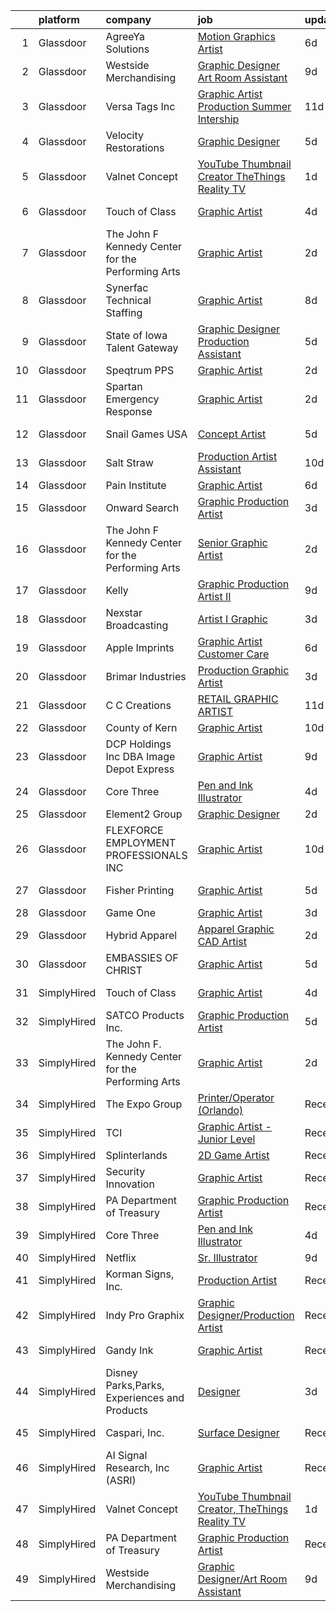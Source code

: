 

|    | platform    | company                                            | job                                                                                                                                                                                                                                                                                                                                                                                                                                                                                                                                                                                                                                                                                                                                                                                                                                                                                                                                                                                                                                                                                                                                                                                                                                                                                                                                                                                                                                                                                                                                                                            | update_time   | location            |
|---:|:------------|:---------------------------------------------------|:-------------------------------------------------------------------------------------------------------------------------------------------------------------------------------------------------------------------------------------------------------------------------------------------------------------------------------------------------------------------------------------------------------------------------------------------------------------------------------------------------------------------------------------------------------------------------------------------------------------------------------------------------------------------------------------------------------------------------------------------------------------------------------------------------------------------------------------------------------------------------------------------------------------------------------------------------------------------------------------------------------------------------------------------------------------------------------------------------------------------------------------------------------------------------------------------------------------------------------------------------------------------------------------------------------------------------------------------------------------------------------------------------------------------------------------------------------------------------------------------------------------------------------------------------------------------------------|:--------------|:--------------------|
|  1 | Glassdoor   | AgreeYa Solutions                                  | [Motion Graphics Artist](https://www.glassdoor.com/partner/jobListing.htm?pos=106&ao=1110586&s=58&guid=0000018113c65d109030568ebf24928d&src=GD_JOB_AD&t=SR&vt=w&ea=1&cs=1_beea0b4a&cb=1653894176677&jobListingId=1007886331434&cpc=654405A9B1E0A9F5&jrtk=3-0-1g49scn9mr0p6801-1g49scna2kuja800-0e545c6c0c5a6f7f--6NYlbfkN0Dwb_YIohz4zuU9-hizYTxpAJ9-qZQvsILXUPhgrrTAx5tS5Q7cYMYpo6ALWUQbQqNIuOGZ9LtdE73PlSXLI13RTvbZWKDhf8RbOjwAqQRMwH00fEEEkPty10uqoZQSbpYFu7N276ZHWytCfiMBo5syc2j1Aa27CxIw0ryKWAirnNUIfr1BE_0YAEB500aA4Fc9smV-fqmhZMjigaSZHtGSHCaxDAZmKdr42bkhtNftF8gP7HtrpuThvJ4cPnQHyw6l6CNsspBvItYR1hWUbNe0rPNm1sLYM2_1fK5M5Xa1Y5mg6fb8yLSFIbQBu_ejvNEhl0mPZvu1jSB_NCYO4_c7CcSDFv13FVdxZ_pqQ1sn16b76vQWhRFq4Sz5x-E2yE4BTM2808ZVcyoKMVR9d-S15s4D55YUVUMqCSJJQi4SpX-RBw3r10EHMGpq0yTt69yy_jFNDUyUarCw8E3lUxm-MReAH2tQr5IQ83NAMBtkDRxYtpw_EDgeSiNTBWeaQhs%3D)                                                                                                                                                                                                                                                                                                                                                                                                                                                                                                                                                                                                                                                                                                                | 6d            | Los Angeles, CA     |
|  2 | Glassdoor   | Westside Merchandising                             | [Graphic Designer Art Room Assistant](https://www.glassdoor.com/partner/jobListing.htm?pos=129&ao=1136043&s=58&guid=0000018113c65d109030568ebf24928d&src=GD_JOB_AD&t=SR&vt=w&ea=1&cs=1_4249bb37&cb=1653894176679&jobListingId=1007880367712&jrtk=3-0-1g49scn9mr0p6801-1g49scna2kuja800-ec52784dc52897d2-)                                                                                                                                                                                                                                                                                                                                                                                                                                                                                                                                                                                                                                                                                                                                                                                                                                                                                                                                                                                                                                                                                                                                                                                                                                                                      | 9d            | Remote              |
|  3 | Glassdoor   | Versa Tags  Inc                                    | [Graphic Artist  Production  Summer Intership](https://www.glassdoor.com/partner/jobListing.htm?pos=122&ao=1136043&s=58&guid=0000018113c65d109030568ebf24928d&src=GD_JOB_AD&t=SR&vt=w&cs=1_784678b4&cb=1653894176678&jobListingId=1007874550631&jrtk=3-0-1g49scn9mr0p6801-1g49scna2kuja800-7bf387a28d193728-)                                                                                                                                                                                                                                                                                                                                                                                                                                                                                                                                                                                                                                                                                                                                                                                                                                                                                                                                                                                                                                                                                                                                                                                                                                                                  | 11d           | Cuba, MO            |
|  4 | Glassdoor   | Velocity Restorations                              | [Graphic Designer](https://www.glassdoor.com/partner/jobListing.htm?pos=107&ao=1110586&s=58&guid=0000018113c65d109030568ebf24928d&src=GD_JOB_AD&t=SR&vt=w&ea=1&cs=1_7959771c&cb=1653894176677&jobListingId=1007887911698&cpc=47CFDC01B3F81FAC&jrtk=3-0-1g49scn9mr0p6801-1g49scna2kuja800-e0fc1e34557cf4ec--6NYlbfkN0AN77IQYG4qNB0SF0w9dx5AeT6p643ab1gAjaH6HGqssQBJA-4q5WvA0ZG4q-PtYsqQ5oFqe6g39A6o_3et2Zbam0LYqADelB5QvZubF_F5f8UoVpNEnwAjONPvZzbWbiwc86gvmgZR83hvAqvKPaWK8S-001_GxdYoqVb-xeTFYIMCe4Y589JWzH24nNCqXLHIGvkrqoyy9U5ntu5ruW-Vp7oPrOQUWlCf_-q8plf0o6FZtjndDqFDsVg6bWLxKGApqOgRtOTnOphLFIdKksLl73s2hYSDOmyaWO86KQtnpByojXIxye26XolsinomSJrshW5d1UPJCW0QOAtf5HvxRBdGYLEXyIW8fssskHw5JP0RDsgUla2DhJmGN08vx2TCV41C9pXQ7dnHEkDTFGwCudHLWX7llsxeC5aF54YcA_4kEYVMlOPR6V-CGwtrASymS_fzrezMK7RfArPCHgnnknSILz0kcElqjaUxEc4CIZK2ATlPOgJZPLemN4TKbfHcn9LDOaLwoiuxXdtPsr_MwHOTjbqUNGJiVAEFWZyE0fwXo-d7EcphWXQPfCRtCHYEug0CHXRRrzAqVZWhxsFk)                                                                                                                                                                                                                                                                                                                                                                                                                                                                                                                                                                                                                                    | 5d            | Cantonment, FL      |
|  5 | Glassdoor   | Valnet Concept                                     | [YouTube Thumbnail Creator  TheThings Reality TV](https://www.glassdoor.com/partner/jobListing.htm?pos=130&ao=1136043&s=58&guid=0000018113c65d109030568ebf24928d&src=GD_JOB_AD&t=SR&vt=w&ea=1&cs=1_bcd2a2cf&cb=1653894176679&jobListingId=1007900262102&jrtk=3-0-1g49scn9mr0p6801-1g49scna2kuja800-2cca06a6de654827-)                                                                                                                                                                                                                                                                                                                                                                                                                                                                                                                                                                                                                                                                                                                                                                                                                                                                                                                                                                                                                                                                                                                                                                                                                                                          | 1d            | Remote              |
|  6 | Glassdoor   | Touch of Class                                     | [Graphic Artist](https://www.glassdoor.com/partner/jobListing.htm?pos=101&ao=1110586&s=58&guid=0000018113c65d109030568ebf24928d&src=GD_JOB_AD&t=SR&vt=w&ea=1&cs=1_f4e672f2&cb=1653894176677&jobListingId=1007892837281&cpc=9BE7264F9E667C9B&jrtk=3-0-1g49scn9mr0p6801-1g49scna2kuja800-a99f29ac07e35c36--6NYlbfkN0DU132bGt_BV2dMWCFD-5MlgGDattNy7LHNV8We2AZ6-X2kg5Boov__sw1ZYj9e0-ppHScXlxUoUMWwSmH2B06TCaGowMPXlCs1hnrWF2rej4QU-jLPmaNJ38kU5VUXWT3yWTUdZO1Q-hZDkqb2I9EFz9MaIM355mGtC8jQpGmjumOcgZgv09uyiiHbohG5NN6m1PW5sRnfVgXeMA2Ne3yepN399KFRII1zSxnzkq8EGsIqjt17a-tWcgVUcB_ozznrugQxsVZU8frcwOfI3i_nmrzWcfpCIiQSinsZGItUFiP-z0oUusdKr8A7Z8XKmRXfCmd9Iz9QnTSLpxy33MdDjB-hzO1_cAE4WlR-PVk_XX0OQOdzmkd1vEVL8N4UK-_UXiCV1WNdbup9-6Nim4poo2U5jNDYTtrkthJF0WoUxc0eQfA14ouc-e-g5-XpxCc6kPZiZJTy7MCZl9VtkwXFPrMv28K-jMXw5pBNfsxbBHSnCzH9nBH3ZOjctVWRqS4hLLQ6qMevSQ%3D%3D)                                                                                                                                                                                                                                                                                                                                                                                                                                                                                                                                                                                                                                                                                                          | 4d            | Huntingburg, IN     |
|  7 | Glassdoor   | The John F  Kennedy Center for the Performing Arts | [Graphic Artist](https://www.glassdoor.com/partner/jobListing.htm?pos=114&ao=1136043&s=58&guid=0000018113c65d109030568ebf24928d&src=GD_JOB_AD&t=SR&vt=w&cs=1_8d766dfc&cb=1653894176678&jobListingId=1007899001486&jrtk=3-0-1g49scn9mr0p6801-1g49scna2kuja800-bc7a0236c4aff243-)                                                                                                                                                                                                                                                                                                                                                                                                                                                                                                                                                                                                                                                                                                                                                                                                                                                                                                                                                                                                                                                                                                                                                                                                                                                                                                | 2d            | Washington, DC      |
|  8 | Glassdoor   | Synerfac Technical Staffing                        | [Graphic Artist](https://www.glassdoor.com/partner/jobListing.htm?pos=112&ao=1110586&s=58&guid=0000018113c65d109030568ebf24928d&src=GD_JOB_AD&t=SR&vt=w&ea=1&cs=1_a38a2d9e&cb=1653894176678&jobListingId=1007881738843&cpc=2CAED5C921A5F994&jrtk=3-0-1g49scn9mr0p6801-1g49scna2kuja800-156e52d35d430739--6NYlbfkN0AWw-B98R_0UeEwU7zcJb5735BlGf2oO6lNW4CSRFTjX_XWfo89OvxaPGSCmkNb7JP_D1qHpgF_T2uM2YXMNsrcyt0I3zNIXc6aD1D2Nh8TwsqjiHqSD9kDpuowoh_YE-b4rRz8zNo5MqhFvUoxo6FWpMgA7SyupIHzEl98RHYNbl1tbHiACmlduE7-c301ItX3vCfpNl0SNPDVirl8s4fwZqr3fygI4bNuu84jFQsxPYeOm8fjuCZRrheMv4gKt3deYrbLrf_SrI1Tq6CyoQ2ejYh0gkCW97pSk5JOo3y32xjE2cdBP-cpgaAlRCbAhARpQ1aCT5gNjcMht48uQQ1IdMh_GIB6eZBj1WFbqPODGI-q6I1rAt6CBTZmerf7v00KRw5Ygq7id_rA-QtIo_fm5oMGZhptx8wfPzHrNdE4hyyxejU0YrIfHE5rrEosBN2E8bNP5nByWsPyPdHzzcvurMTvOpU-MVe_GXI_WYEgn19ZLvjNrca-ksgIruiPfGs6HzSMBUkehwfpOG05waQiJIg5lE1d7owOQ7lkuRoKY-_Cas63TOLvmQIgwF1tc3CA2NwSViaCzfR19XPuLDwKpqA5PVVewU44wxzkuc6Y6NOZ-hlw_he9kVfqo2nSucTh4z3LmncOHq7kTM-Pva3gJWhGDdmF34boEV3c3zpDxoUImjvt9NQlAsHM8CMFJ3Q6f3-vvNnS5rZXNrnlYUd0blOtLKM-3JTKi-rUoNtFEIKmWq8I4tiWiDJKmTph6YXbEXA9sizhXieipiY86W3vrADXatwmQ_pBS8-jOQYSHdWsnB3Ecl--xrte361mT4fdbursJgl3JA%3D%3D)                                                                                                                                                                                                                                                                                                                                                                          | 8d            | Rocky Mount, VA     |
|  9 | Glassdoor   | State of Iowa Talent Gateway                       | [Graphic Designer  Production Assistant ](https://www.glassdoor.com/partner/jobListing.htm?pos=116&ao=1136043&s=58&guid=0000018113c65d109030568ebf24928d&src=GD_JOB_AD&t=SR&vt=w&cs=1_b013b067&cb=1653894176678&jobListingId=1007889176819&jrtk=3-0-1g49scn9mr0p6801-1g49scna2kuja800-e06c09c0b163cb61-)                                                                                                                                                                                                                                                                                                                                                                                                                                                                                                                                                                                                                                                                                                                                                                                                                                                                                                                                                                                                                                                                                                                                                                                                                                                                       | 5d            | Johnston, IA        |
| 10 | Glassdoor   | Speqtrum PPS                                       | [Graphic Artist](https://www.glassdoor.com/partner/jobListing.htm?pos=102&ao=1110586&s=58&guid=0000018113c65d109030568ebf24928d&src=GD_JOB_AD&t=SR&vt=w&ea=1&cs=1_a89a190d&cb=1653894176677&jobListingId=1007898013172&cpc=63E4514951618C5C&jrtk=3-0-1g49scn9mr0p6801-1g49scna2kuja800-c1e6cc2a065fa9c5--6NYlbfkN0DukAwDndutArnS8OT3znlJ-TW2KpK_7rZjO0LfXc6UVM8FZ84QkzchRBUGV64KUKCDkt9T9MCc9NkYMzxVLdCBVnjkqPf8VjbXMVKAjIM04N74nl0KPIxzdd2wim2ngNgMAyaW-Vq36jzRtO3fcNer35OnxwfsvQmRODgUu3SgeUnb4ZUnuZcu63OohOw_eLKEzpHqAFYsMMUE-68cmUtqvMnfNbabZPd6Wi2EN9RTaYlV1Xucy4mUYifm46DMlMVwXR_S3iOovBa0cY546GVvFa06D6NZxlSFY8Q9Yp4K_uGVIRZgUHx0xq9u7bOksGR8daHk_9iP6OPS07_U9_tUdY1YLzWFqsoy9vyiEAYi04I1u7CP-AFnDl4FR-RjR_Rh1B0OT-v2ru8oQiIuWECt4PemDxMUdORyNDr3tu0vnDb-_6fGkYHYw2l_XQhqF4uA_Cy8NWkZuDogesOFc1jFN0IjrMdYFSe0DiyHO6Zt8oV9t238NlLa3E1WR6xii-k%3D)                                                                                                                                                                                                                                                                                                                                                                                                                                                                                                                                                                                                                                                                                                                        | 2d            | Fort Worth, TX      |
| 11 | Glassdoor   | Spartan Emergency Response                         | [Graphic Artist](https://www.glassdoor.com/partner/jobListing.htm?pos=105&ao=1110586&s=58&guid=0000018113c65d109030568ebf24928d&src=GD_JOB_AD&t=SR&vt=w&ea=1&cs=1_c60e1e7c&cb=1653894176677&jobListingId=1007898053253&cpc=F583A5AE0DDDFE3A&jrtk=3-0-1g49scn9mr0p6801-1g49scna2kuja800-2cadf1b26ffe1219--6NYlbfkN0CKQyGEv9gQxS_lHXBZbD4op9eVTHqnViPAttTyaDeVfRcdWkp24sQ47DeecbwXi3CHPAgnELTqzwSNReimRHDR263XKh-kRcVbat2ofeh61knKjXNe1nIapP5mMNM8MDgll-KKVQ_VJGRz32FYo9nRH5dOA3IRWRKaRLUFKIiopYNdRQxOcoJvelh7UqYOH-orPuiVPY_5JusuiguUk2Cky_ufVgBtndoA6iNVmMw0Ef8R9B79fxt48HG6D-FiZI1FpX0jgPTmC56HqLqlb-QcgH0BksUh5jtTtOG1CqmM2xRnZA10NezzlDNGu6O6zqrTX-6LP2ZK_EHMalzc0SJh4IHfxQkrUmVu0k-kpdzQl7TUqoCWpECypUOcKIrDQWaAunmk7pj615WDn6pGSwIvrzy0cwyc-qLgLqRJd09DYvNSDx5ihYgjIyZdSaUl5KNPmGSyD-wCXlQEJ9oTXbVO1LO1v2GvVu51k23nxY0ng2S0WMo_RufKA0eAX6xRwwladJ1ifqHLrg%3D%3D)                                                                                                                                                                                                                                                                                                                                                                                                                                                                                                                                                                                                                                                                                                          | 2d            | Brandon, SD         |
| 12 | Glassdoor   | Snail Games USA                                    | [Concept Artist](https://www.glassdoor.com/partner/jobListing.htm?pos=110&ao=1110586&s=58&guid=0000018113c65d109030568ebf24928d&src=GD_JOB_AD&t=SR&vt=w&ea=1&cs=1_5690c84d&cb=1653894176678&jobListingId=1007891121621&cpc=2CAED5C921A5F994&jrtk=3-0-1g49scn9mr0p6801-1g49scna2kuja800-13addb18a706d6ba--6NYlbfkN0Cw7niSvkhlOnyUOIKh8iEFaGQrF0ehIy67CPytvastGet8VY92S4eE7w0jNqPoQJJQ3WwSd5H0xvmx2Jr7wlTVYlquqvOGAzVQ3jyMXR9d57GlfyDTTHqoUetRe6iNd77ENzOAXvbtpUGPwrkal6PobE1bcH25PuRxH_x6wvyBf1KlwMpHzmQ2gbuvAp3Wr1jCZ5uk_3b9x7WUYlS_0nJRYURJW04ncZkvYeO7TJ4LbvSp9Lo8LPHSjMU6X9lYfJgHoY1z0849HAaJewL7UlWeZOxrJ6Oy2S5S0-QHsAVdvdFIuLW6jmy1YIFUOPcMo-dika_RzzTTBzPm2ICTppOiiMuDYJOQ-9JDx-VVJwWxs3E7BcL_KdgbRhWqtfnqKBo_kstULp-7U2PABORRJv7nj9xC9-UzCN_H7OoOr_dQ4QH32fQyZYJz9797u0QREkyBf6FCXj249PkWmDivp2LJ)                                                                                                                                                                                                                                                                                                                                                                                                                                                                                                                                                                                                                                                                                                                                                                      | 5d            | Culver City, CA     |
| 13 | Glassdoor   | Salt   Straw                                       | [Production Artist Assistant](https://www.glassdoor.com/partner/jobListing.htm?pos=121&ao=1136043&s=58&guid=0000018113c65d109030568ebf24928d&src=GD_JOB_AD&t=SR&vt=w&ea=1&cs=1_4b7147e1&cb=1653894176678&jobListingId=1007876497873&jrtk=3-0-1g49scn9mr0p6801-1g49scna2kuja800-f15cce668634a664-)                                                                                                                                                                                                                                                                                                                                                                                                                                                                                                                                                                                                                                                                                                                                                                                                                                                                                                                                                                                                                                                                                                                                                                                                                                                                              | 10d           | Portland, OR        |
| 14 | Glassdoor   | Pain Institute                                     | [Graphic Artist](https://www.glassdoor.com/partner/jobListing.htm?pos=118&ao=1136043&s=58&guid=0000018113c65d109030568ebf24928d&src=GD_JOB_AD&t=SR&vt=w&ea=1&cs=1_a19c804c&cb=1653894176678&jobListingId=1007887067341&jrtk=3-0-1g49scn9mr0p6801-1g49scna2kuja800-daaf437743cc355d-)                                                                                                                                                                                                                                                                                                                                                                                                                                                                                                                                                                                                                                                                                                                                                                                                                                                                                                                                                                                                                                                                                                                                                                                                                                                                                           | 6d            | Cherry Hill, NJ     |
| 15 | Glassdoor   | Onward Search                                      | [Graphic Production Artist](https://www.glassdoor.com/partner/jobListing.htm?pos=111&ao=1110586&s=58&guid=0000018113c65d109030568ebf24928d&src=GD_JOB_AD&t=SR&vt=w&cs=1_60644e54&cb=1653894176678&jobListingId=1007895998719&cpc=654405A9B1E0A9F5&jrtk=3-0-1g49scn9mr0p6801-1g49scna2kuja800-ffc7bf4fcbf112cf--6NYlbfkN0B7YoEZZ2QAGDyEGGmBPAUWSHc1Mt3sMCn9FehKcWA3wwfxcx19LEZnY8Y4HGhdxxowsV7e2b2DuwKFxdH5CKQtrQXDE0lfEKqqXdEw72JJGIDkMQjfIbzY584jDwmgX45_vygHRD6MANESbNmO_aFiigTflmBDIj-uqRcnCyRQcOaDN9XMe-PuzZ7kALGAFjENWVMOJUA7C9rodRfXQo_S21MpO-ItmIA2zC7lvJxJ0O5VQGCW9_1dzliIe1m_pDVHmv7x61zvRSs6Yhds32gigVtlV-ztZDRm_r_nF57Gr79CsDxz73ufyb4orKdwXpiEltI4PrMmcTdZETUVh-Vx38dWuxr-d_al3acZojqekafBHc2ZQ4hRWwqKhIbmkKnw4lO5-t_nlYjMHZqDvIP7P0MIU37EZfE51p_Br9zN73uW9emu-AhRa8JJSCqr-P1E3CjaDURkA6IJrqwWrUaQw2KU9OF-4g_M57A5p908fAziHgqHNx2sJiU7P8LBWzOlsl9iqNwNcP7rqdylBuMD-pUIH36O6rg15r8afUoUbzI1oW1UhEsP5hTYR6iRuhBAAfv3PvoCsFlHRhLiM2ko6qM-cMdDgvEJdjiENKcBmq7MAUxsbasDLUle0oGkQ12UkOnUF6nbM2fbekDc2DGKIO11JOP6aD5Nn7SbkRTzxu1cXAuDKVjaobyOU7ycooX2iQA32OIDj4DQ_yZycE3sZJqgpYtKTGbj56huBbX0KlbsAMFLHBHnBYFM__HSW3J1EONT56QLEgoCq0U2JssHR8xoFv8UEWbdI6ZX86A3D4F3bg9F_9Az57p8kqn9aZXQwnhYHdGOLXs_g3KVKyJMomE2FgiuQ_DmeOVsQqLqb-qQyCsz6vFpDgcyh3_0codJjw4LxSpgR8YFU9DaQTfxvLpVL0aKGlBBot7LsnW6B_si5N2KtoqYS5onBdIo5VfdLA5FmJCvSlKRMemXB1s3G5Ew6qEo4bfw37NWZCgleA%3D%3D)                                                                                                                                                                                                    | 3d            | Sunnyvale, CA       |
| 16 | Glassdoor   | The John F  Kennedy Center for the Performing Arts | [Senior Graphic Artist](https://www.glassdoor.com/partner/jobListing.htm?pos=119&ao=1136043&s=58&guid=0000018113c65d109030568ebf24928d&src=GD_JOB_AD&t=SR&vt=w&cs=1_a2e57831&cb=1653894176678&jobListingId=1007899001499&jrtk=3-0-1g49scn9mr0p6801-1g49scna2kuja800-af3fe12531f54df4-)                                                                                                                                                                                                                                                                                                                                                                                                                                                                                                                                                                                                                                                                                                                                                                                                                                                                                                                                                                                                                                                                                                                                                                                                                                                                                         | 2d            | Washington, DC      |
| 17 | Glassdoor   | Kelly                                              | [Graphic Production Artist II](https://www.glassdoor.com/partner/jobListing.htm?pos=113&ao=1110586&s=58&guid=0000018113c65d109030568ebf24928d&src=GD_JOB_AD&t=SR&vt=w&cs=1_7172b9e2&cb=1653894176678&jobListingId=1007880783195&cpc=9908D8D4413DBB8A&jrtk=3-0-1g49scn9mr0p6801-1g49scna2kuja800-eff112dce0b29e29--6NYlbfkN0D6qFSVCaa8tXn-rJ3OcXif2lPyFmwsE2iZBGE4YLg1gz3DzxANTQL26tb-SQ4b-KAny2YJ0LIWcTfz1MOLIXtHwIECjYnC1tkK4jaZKSoR5Gqsg61p5Bwo3klE12WfQGniIVVXygTMjEtakoaMmoQCBKfW_ncDzHl-JXP-kn-XeX5Wk56eYdGbPAn2Sr6YrgKF7VK8hQU2K6isWdJUluLOsyrf3WL_Q-3MXe_HTdebzOG9ySuZyiNs4DCWmeNMZN0GKW2cFsFzUGTrEys83GUBuZcR1SQO5mVL179gHHWmkClHYpm30bp2zBWpmpRVlmg2N402gzcFOllHL9k16kskwYW955hj0ZTLkO9CK1oLZC_k51oj_o5BOZjXyEFjoApa2TS9mqCPbpi8jloFMKxJ07WNiad2fN20oKJfN3g_DMHiR_WYUuBNQL1NZ0dX3gTFdxSRu28LPzyoRbpnK0ecadkjgxsdn1lv56R9eCOXNzYp3mXmgz3-pshmylf5n5AnCqkebu8foAVQNWExnlgnfJ-aNUYlmZlxiF2bjRCELzrwuMSCEond-Oy6m2iDY5ri0F4QHT1AmK17_wbFRqJHVbrgahgZMjpLzaX9q0kyICMJJg3hPiS0tlc6gcvwqhmoakuwpjvpzKWfuLGB62zExjCYMOnUeXktGffurIzOpa_tEq7yE04ohxOQ2CTxG3rnVNk4Npxl6n_1E75bSUYB2SSD1J6-JajXTrrqTYAXIQA5sEYOzzd2BqHyhu9xKCeIHlRgCENNNgQadCTQ4Ah5VUsMFQQlqq1I_vXUSsBsnVfaib-8h89A2agGDbAsxjqOC4OJbG0H8hs0m6HOrqb5gHg60zxrvx3rejhgfHzRsjpkFfKZS2olyhwgE8UQ-NZN6U7kmn09f15jlYJ23D46EAutxMp22J6VLSnGVaIKksiEvHWQOLFXYxbfNbCwa1dhcKGg76by70D5bGciaF0oTSp2xG9A8dYZZSOZhtokOna_VrLg0S5dntbfJ8bjojE-5hPJoST8rXCnYBUrQOiqM91tRKMWjKcV5iTm9wppQRs20oEpbPvFJ0_wEq4VMAkheYZ1s9KHmAf5gt6L35jdhy6xm2eYmr8kqdcQTyEesB7XP9_V7_V5XQWA3sB3jN-RW8yLRPn6NHFhHte8m8VPQ70YhjrlolKkrKpP0YukGg%3D%3D) | 9d            | New York, NY        |
| 18 | Glassdoor   | Nexstar Broadcasting                               | [Artist I  Graphic](https://www.glassdoor.com/partner/jobListing.htm?pos=124&ao=1136043&s=58&guid=0000018113c65d109030568ebf24928d&src=GD_JOB_AD&t=SR&vt=w&cs=1_51a611c6&cb=1653894176678&jobListingId=1007895014476&jrtk=3-0-1g49scn9mr0p6801-1g49scna2kuja800-e13cc463e742a4b2-)                                                                                                                                                                                                                                                                                                                                                                                                                                                                                                                                                                                                                                                                                                                                                                                                                                                                                                                                                                                                                                                                                                                                                                                                                                                                                             | 3d            | New Haven, CT       |
| 19 | Glassdoor   | Apple Imprints                                     | [Graphic Artist Customer Care](https://www.glassdoor.com/partner/jobListing.htm?pos=117&ao=1136043&s=58&guid=0000018113c65d109030568ebf24928d&src=GD_JOB_AD&t=SR&vt=w&cs=1_5513f7f0&cb=1653894176678&jobListingId=1007886535982&jrtk=3-0-1g49scn9mr0p6801-1g49scna2kuja800-24815730b9aa8f28-)                                                                                                                                                                                                                                                                                                                                                                                                                                                                                                                                                                                                                                                                                                                                                                                                                                                                                                                                                                                                                                                                                                                                                                                                                                                                                  | 6d            | Buffalo, NY         |
| 20 | Glassdoor   | Brimar Industries                                  | [Production Graphic Artist](https://www.glassdoor.com/partner/jobListing.htm?pos=120&ao=1136043&s=58&guid=0000018113c65d109030568ebf24928d&src=GD_JOB_AD&t=SR&vt=w&ea=1&cs=1_31fabe0d&cb=1653894176678&jobListingId=1007894815625&jrtk=3-0-1g49scn9mr0p6801-1g49scna2kuja800-c487e588afd404b1-)                                                                                                                                                                                                                                                                                                                                                                                                                                                                                                                                                                                                                                                                                                                                                                                                                                                                                                                                                                                                                                                                                                                                                                                                                                                                                | 3d            | Garfield, NJ        |
| 21 | Glassdoor   | C C Creations                                      | [RETAIL GRAPHIC ARTIST](https://www.glassdoor.com/partner/jobListing.htm?pos=115&ao=1136043&s=58&guid=0000018113c65d109030568ebf24928d&src=GD_JOB_AD&t=SR&vt=w&cs=1_0a5dca48&cb=1653894176678&jobListingId=1007873484836&jrtk=3-0-1g49scn9mr0p6801-1g49scna2kuja800-b9f2761a07e869a7-)                                                                                                                                                                                                                                                                                                                                                                                                                                                                                                                                                                                                                                                                                                                                                                                                                                                                                                                                                                                                                                                                                                                                                                                                                                                                                         | 11d           | College Station, TX |
| 22 | Glassdoor   | County of Kern                                     | [Graphic Artist](https://www.glassdoor.com/partner/jobListing.htm?pos=123&ao=1136043&s=58&guid=0000018113c65d109030568ebf24928d&src=GD_JOB_AD&t=SR&vt=w&cs=1_a3a96708&cb=1653894176678&jobListingId=1007877189141&jrtk=3-0-1g49scn9mr0p6801-1g49scna2kuja800-b03db275787c5ca5-)                                                                                                                                                                                                                                                                                                                                                                                                                                                                                                                                                                                                                                                                                                                                                                                                                                                                                                                                                                                                                                                                                                                                                                                                                                                                                                | 10d           | California          |
| 23 | Glassdoor   | DCP Holdings  Inc DBA Image Depot Express          | [Graphic Artist](https://www.glassdoor.com/partner/jobListing.htm?pos=104&ao=1110586&s=58&guid=0000018113c65d109030568ebf24928d&src=GD_JOB_AD&t=SR&vt=w&ea=1&cs=1_40359222&cb=1653894176677&jobListingId=1007880211552&cpc=3164FDD6030E246B&jrtk=3-0-1g49scn9mr0p6801-1g49scna2kuja800-f4084da01f4964ff--6NYlbfkN0DtWQmn60bznArSC68GuwJ32_tMKv8v9wsaB8KSshhI6Z5QpXgJ_NBREmNJYUxTphIzsSYwGsSAVJwLdYns9GWHhmZeDqUFjHtnHf-ctWZ5Bz3RJl1LVpo-9tVduzXSg56Rxq7swnlfyDCJo2_yoZtulNuE_lH7oT3SI3qtuA43nR4g8F2zXXK4AFlFFeAmZuiONaP5VYwaHTjsfjvKgGVs1pDalZ1IaYP5ci0eX54lwf0lU3lo9QtiulKyYmAh1UhgruMudr-ny7TnZ9ye9BPKLgWFWqq_MtPLLzdWTtf6o5WR7yn9Z3RClX7Asanu5RoO-IdK6cRA7XDp6MI5oCB_zn72V1hQQJLsqJkiKJi0TjRbY4b6-bz1vT_uy87_cTaF0mAuYRxVUzZMnFD_yrtP0BwTlvIHZy9kS1SMiPbxKVsuIXdGZxBaRKHHkNH6xAkmD6HZ31hrzkwH8SAxmVSAAWcnQpZir5sAyYFRx_qyp3bE_3H2EntiMO0FSd8J9jg%3D)                                                                                                                                                                                                                                                                                                                                                                                                                                                                                                                                                                                                                                                                                                                        | 9d            | Lakeland, FL        |
| 24 | Glassdoor   | Core Three                                         | [Pen and Ink Illustrator](https://www.glassdoor.com/partner/jobListing.htm?pos=109&ao=1110586&s=58&guid=0000018113c65d109030568ebf24928d&src=GD_JOB_AD&t=SR&vt=w&ea=1&cs=1_5979d3ca&cb=1653894176678&jobListingId=1007892315898&cpc=6FC5BA77C9A4CD78&jrtk=3-0-1g49scn9mr0p6801-1g49scna2kuja800-181171c0ba68f4c2--6NYlbfkN0Cdzz1UxX7J897GmABlauGN2i1hJeXQmm14tMWHAr69N1bVkNIOU-1FY1BsYCaAvyhtdTMfi4RCls0mLd1liTQ7JlRgEDXIAHdwK-Mm0k4Ave26ZJ2q_bHPm5rHMY1NqBMFZaUEJ-EtQtEsJpca5BQbKocH30N-f7hSgbxa-PVMaPM6b3vL5agQfrA2VT0iiHRCRj907x6srtXEQQ2uYZl4YCPmceS3DFyhJ3MJBPQsw1ds1DMsDEmRbvSB2ha5p5LhOQEBO1fBXDzYyTS6tBeLdiJrfuXCQmLryZPAES6LNpjkgXkw7lqFXE_uZUo7GIMjtIVP6VGBVBac26zRJupwaPUtcAS7fkZ7NbE9TDLabPlZcUHAotkLDNYPe9-B2xJiCb32Nv9RvykRs-og83L2q9v0j9-aAmD4MSc6x1YCnCif3IhxUWH75Q2m_uFzVCFiEkIjLrCmUrgwEpyM2MGhKh88ZqLUSJIAGQv08OJgnXoNn3WtZTbjRXSu_TT45o0%3D)                                                                                                                                                                                                                                                                                                                                                                                                                                                                                                                                                                                                                                                                                                               | 4d            | Macungie, PA        |
| 25 | Glassdoor   | Element2 Group                                     | [Graphic Designer](https://www.glassdoor.com/partner/jobListing.htm?pos=125&ao=1136043&s=58&guid=0000018113c65d109030568ebf24928d&src=GD_JOB_AD&t=SR&vt=w&ea=1&cs=1_3a6af0fc&cb=1653894176678&jobListingId=1007898530372&jrtk=3-0-1g49scn9mr0p6801-1g49scna2kuja800-b3d2b4c74a4569c5-)                                                                                                                                                                                                                                                                                                                                                                                                                                                                                                                                                                                                                                                                                                                                                                                                                                                                                                                                                                                                                                                                                                                                                                                                                                                                                         | 2d            | Lakeville, MA       |
| 26 | Glassdoor   | FLEXFORCE EMPLOYMENT PROFESSIONALS  INC            | [Graphic Artist](https://www.glassdoor.com/partner/jobListing.htm?pos=108&ao=1110586&s=58&guid=0000018113c65d109030568ebf24928d&src=GD_JOB_AD&t=SR&vt=w&ea=1&cs=1_9eaa0d1e&cb=1653894176677&jobListingId=1007876259032&cpc=39A4E8CE329AB187&jrtk=3-0-1g49scn9mr0p6801-1g49scna2kuja800-0b1127b61707902a--6NYlbfkN0D31R93Nbc4yRkjwHy8vruZTtf05DtN1obeL-quVD6ja3YSYdIhe8iIebWe-iLWSwBCKZScjueq9nHHa1bMYNvbo_x-gecCyYUSwfamZOrPC2LVAOFcM9yEQUs2mS6bUWBXlTdmV_4I0b1XqJrb0tGsi4a5YH1lguiHsGHQR8sCyxGvpdUxW5oBj4B0pnb_wcrl_4-bkGdJNAqqKwEwvedFFk_bdhC_fk78UJCqmrfw2gc4NYD57mIIx_pz3Pb7k2wW5z3klV--4IL26KDkHoi7gwkPh3EtJfnMeL6l5Zb6HF1Gwzs1-XOrRF2SsdELK1ztYjnF79531U5xPsfdXBU0G_Cm6B2WBDiyZ1QPxXY62bJsK7lX_9LK7wv-Vl8BKeczsee0Xww7l67wptQFEZ2oOr3rc01w5sYFya-ITTM-76YuS1dTJbna0zf1NsKyGE18yK9Wxc9_cnLauLihQ5G9JT2EqxTnD1UKsLJWYEH4bxtIMHGwP8qe)                                                                                                                                                                                                                                                                                                                                                                                                                                                                                                                                                                                                                                                                                                                                      | 10d           | Lafayette, LA       |
| 27 | Glassdoor   | Fisher Printing                                    | [Graphic Artist](https://www.glassdoor.com/partner/jobListing.htm?pos=127&ao=1136043&s=58&guid=0000018113c65d109030568ebf24928d&src=GD_JOB_AD&t=SR&vt=w&ea=1&cs=1_8f4d85ef&cb=1653894176678&jobListingId=1007890299657&jrtk=3-0-1g49scn9mr0p6801-1g49scna2kuja800-e416a2911bbe674e-)                                                                                                                                                                                                                                                                                                                                                                                                                                                                                                                                                                                                                                                                                                                                                                                                                                                                                                                                                                                                                                                                                                                                                                                                                                                                                           | 5d            | Bedford Park, IL    |
| 28 | Glassdoor   | Game One                                           | [Graphic Artist](https://www.glassdoor.com/partner/jobListing.htm?pos=128&ao=1136043&s=58&guid=0000018113c65d109030568ebf24928d&src=GD_JOB_AD&t=SR&vt=w&ea=1&cs=1_ceed85e0&cb=1653894176679&jobListingId=1007894254668&jrtk=3-0-1g49scn9mr0p6801-1g49scna2kuja800-77dcd1744558b000-)                                                                                                                                                                                                                                                                                                                                                                                                                                                                                                                                                                                                                                                                                                                                                                                                                                                                                                                                                                                                                                                                                                                                                                                                                                                                                           | 3d            | Lubbock, TX         |
| 29 | Glassdoor   | Hybrid Apparel                                     | [Apparel Graphic   CAD Artist](https://www.glassdoor.com/partner/jobListing.htm?pos=126&ao=1136043&s=58&guid=0000018113c65d109030568ebf24928d&src=GD_JOB_AD&t=SR&vt=w&ea=1&cs=1_30b7c792&cb=1653894176678&jobListingId=1007899195316&jrtk=3-0-1g49scn9mr0p6801-1g49scna2kuja800-86dd54de66c282bb-)                                                                                                                                                                                                                                                                                                                                                                                                                                                                                                                                                                                                                                                                                                                                                                                                                                                                                                                                                                                                                                                                                                                                                                                                                                                                             | 2d            | Cypress, CA         |
| 30 | Glassdoor   | EMBASSIES OF CHRIST                                | [Graphic Artist](https://www.glassdoor.com/partner/jobListing.htm?pos=103&ao=1110586&s=58&guid=0000018113c65d109030568ebf24928d&src=GD_JOB_AD&t=SR&vt=w&ea=1&cs=1_09667aaf&cb=1653894176677&jobListingId=1007890088752&cpc=71D4EE06E32D485A&jrtk=3-0-1g49scn9mr0p6801-1g49scna2kuja800-07952bd317656e6e--6NYlbfkN0Cd5ZvLdai7cR0fypH5_WiGezUQesq24dbKuF0ly35ya84jt7e3GFL0eK9a1y66LRD8geth7gqjgkMLj6sGfPFBttlPUKy1KeyXfLIEcTFfoPXJA39D2ze9Z8-iLs3vyvymXwhYnEDMZHAIiWGvRuH7f7JqxhT7KbCIp6tkf0ys3vPHpLJwgpcG_TK84nDOm6KO4Tc4SpehifyHriEMDnsAfVSwSUK7Nq26jIIrZ0BLhXl-fvF9EZ1euWyv6O_jFqjcFxpiYYXEcEYnSVieQCC6A-KREVFpyM5eO_MFXVmTYqzdGyFSLEClXPh1qTtI1Uw4hVdOrcajoc4H_p-eh1HOv7OGLxS0yEpSuj98kuHKZLWocJkNtFafGxVgHxB8KL1jRfoUDUe07Mr48jBPUlSJTlojhBxo3Y6UuAkZKqcyn1GMnlwqI4nRS9NiBulJCCvL3xeMt6lzSSIBNBUrqC4JUC6uXcMwFB3r3IC0utXDAA1Y8f-fzFEeQgx5NTQPfAI%3D)                                                                                                                                                                                                                                                                                                                                                                                                                                                                                                                                                                                                                                                                                                                        | 5d            | Gary, IN            |
| 31 | SimplyHired | Touch of Class                                     | [Graphic Artist](https://www.simplyhired.com/job/TXSuUlRzYwR_PpVCkTQvmy031vc_edSZ_MxTZIBV3boJYHAKHy1DtQ?q=graphic+artist)                                                                                                                                                                                                                                                                                                                                                                                                                                                                                                                                                                                                                                                                                                                                                                                                                                                                                                                                                                                                                                                                                                                                                                                                                                                                                                                                                                                                                                                      | 4d            | Huntingburg, IN     |
| 32 | SimplyHired | SATCO Products Inc.                                | [Graphic Production Artist](https://www.simplyhired.com/job/AeC2ToCRloAhIhaLe2GUgYkoffShHch6uXPZwikjFhsIyyPV0CQGtA?q=graphic+artist)                                                                                                                                                                                                                                                                                                                                                                                                                                                                                                                                                                                                                                                                                                                                                                                                                                                                                                                                                                                                                                                                                                                                                                                                                                                                                                                                                                                                                                           | 5d            | Brentwood, NY       |
| 33 | SimplyHired | The John F. Kennedy Center for the Performing Arts | [Graphic Artist](https://www.simplyhired.com/job/5MICq_O1F7Ystgf4R84Txx7IfjTPEIRjddoX_E0DdHDUB14egNdgkQ?q=graphic+artist)                                                                                                                                                                                                                                                                                                                                                                                                                                                                                                                                                                                                                                                                                                                                                                                                                                                                                                                                                                                                                                                                                                                                                                                                                                                                                                                                                                                                                                                      | 2d            | Washington, DC      |
| 34 | SimplyHired | The Expo Group                                     | [Printer/Operator (Orlando)](https://www.simplyhired.com/job/5K2Q3pPk4BbYFSXiO-T9Mhby55yqZgDfl9A0FNoAEeeNhHO2fGxNmg?q=graphic+artist)                                                                                                                                                                                                                                                                                                                                                                                                                                                                                                                                                                                                                                                                                                                                                                                                                                                                                                                                                                                                                                                                                                                                                                                                                                                                                                                                                                                                                                          | Recently      | Orlando, FL         |
| 35 | SimplyHired | TCI                                                | [Graphic Artist - Junior Level](https://www.simplyhired.com/job/u5YL3FK8BmTq-1Bh5x3ylST2YpZY4BM0AsnhxAW0S1-224SL8V2Nxw?q=graphic+artist)                                                                                                                                                                                                                                                                                                                                                                                                                                                                                                                                                                                                                                                                                                                                                                                                                                                                                                                                                                                                                                                                                                                                                                                                                                                                                                                                                                                                                                       | Recently      | Remote              |
| 36 | SimplyHired | Splinterlands                                      | [2D Game Artist](https://www.simplyhired.com/job/nOwYnbWcs_DxpG4Ii7uT2TXMEErst7pxbIckvAYLVmmpDun4JVFPlQ?q=graphic+artist)                                                                                                                                                                                                                                                                                                                                                                                                                                                                                                                                                                                                                                                                                                                                                                                                                                                                                                                                                                                                                                                                                                                                                                                                                                                                                                                                                                                                                                                      | Recently      | Remote              |
| 37 | SimplyHired | Security Innovation                                | [Graphic Artist](https://www.simplyhired.com/job/r5yo68hvP7wdWD4YhpG4Nw9pHqHAktw8opqBvUTiCWSEA7DipR_3QQ?q=graphic+artist)                                                                                                                                                                                                                                                                                                                                                                                                                                                                                                                                                                                                                                                                                                                                                                                                                                                                                                                                                                                                                                                                                                                                                                                                                                                                                                                                                                                                                                                      | Recently      | Remote              |
| 38 | SimplyHired | PA Department of Treasury                          | [Graphic Production Artist](https://www.simplyhired.com/job/fpZINusiPZqH6EsLMpGJk5SVnDTkWsuXa2nGhKUgXijEal9ecBFy1A?q=graphic+artist)                                                                                                                                                                                                                                                                                                                                                                                                                                                                                                                                                                                                                                                                                                                                                                                                                                                                                                                                                                                                                                                                                                                                                                                                                                                                                                                                                                                                                                           | Recently      | Harrisburg, PA      |
| 39 | SimplyHired | Core Three                                         | [Pen and Ink Illustrator](https://www.simplyhired.com/job/DaxfxRJSfkC6lSIf8TRajyvk2AgJgSviPC_stgukirr6dboTQCRz1w?q=graphic+artist)                                                                                                                                                                                                                                                                                                                                                                                                                                                                                                                                                                                                                                                                                                                                                                                                                                                                                                                                                                                                                                                                                                                                                                                                                                                                                                                                                                                                                                             | 4d            | Macungie, PA        |
| 40 | SimplyHired | Netflix                                            | [Sr. Illustrator](https://www.simplyhired.com/job/gvB5XFtICjHSsyDCaMyJK4Csma9RGhnfWSJeR-ckq2WqNuSwBrIklQ?q=graphic+artist)                                                                                                                                                                                                                                                                                                                                                                                                                                                                                                                                                                                                                                                                                                                                                                                                                                                                                                                                                                                                                                                                                                                                                                                                                                                                                                                                                                                                                                                     | 9d            | Remote              |
| 41 | SimplyHired | Korman Signs, Inc.                                 | [Production Artist](https://www.simplyhired.com/job/cisfBty1fsmWfoo_m7K9jMu-pr4jnW8WPeM7i_kT6TxY10H2PqAHaw?q=graphic+artist)                                                                                                                                                                                                                                                                                                                                                                                                                                                                                                                                                                                                                                                                                                                                                                                                                                                                                                                                                                                                                                                                                                                                                                                                                                                                                                                                                                                                                                                   | Recently      | Henrico County, VA  |
| 42 | SimplyHired | Indy Pro Graphix                                   | [Graphic Designer/Production Artist](https://www.simplyhired.com/job/DUAizUCfuRbBSwX9bXMpS4465XFT3-mBqMrBY9pM4YCvkM3PWhD2OQ?q=graphic+artist)                                                                                                                                                                                                                                                                                                                                                                                                                                                                                                                                                                                                                                                                                                                                                                                                                                                                                                                                                                                                                                                                                                                                                                                                                                                                                                                                                                                                                                  | Recently      | Whitestown, IN      |
| 43 | SimplyHired | Gandy Ink                                          | [Graphic Artist](https://www.simplyhired.com/job/Xcpr9d9OIL20AN8JrTo6HaGp4zFdOmN7y1keqfAGCnwbeommoqAHJQ?q=graphic+artist)                                                                                                                                                                                                                                                                                                                                                                                                                                                                                                                                                                                                                                                                                                                                                                                                                                                                                                                                                                                                                                                                                                                                                                                                                                                                                                                                                                                                                                                      | Recently      | San Angelo, TX      |
| 44 | SimplyHired | Disney Parks,Parks, Experiences and Products       | [Designer](https://www.simplyhired.com/job/kztoz9GgHai91fdhF0EBfCen2Amxetsi5trvoHn6s6Iwgy_IxxIcuQ?q=graphic+artist)                                                                                                                                                                                                                                                                                                                                                                                                                                                                                                                                                                                                                                                                                                                                                                                                                                                                                                                                                                                                                                                                                                                                                                                                                                                                                                                                                                                                                                                            | 3d            | King William, VA    |
| 45 | SimplyHired | Caspari, Inc.                                      | [Surface Designer](https://www.simplyhired.com/job/oTPY9j9hXxeFBBB7JEuaabCxXnNWP7DAH21clAS9p_3BEqmxlrueSw?q=graphic+artist)                                                                                                                                                                                                                                                                                                                                                                                                                                                                                                                                                                                                                                                                                                                                                                                                                                                                                                                                                                                                                                                                                                                                                                                                                                                                                                                                                                                                                                                    | Recently      | Charlottesville, VA |
| 46 | SimplyHired | AI Signal Research, Inc (ASRI)                     | [Graphic Artist](https://www.simplyhired.com/job/J5Winou99vtasD6QK2yMRWOFM2iJriIJLFmQNf9-aheJx6jGm-vgFA?q=graphic+artist)                                                                                                                                                                                                                                                                                                                                                                                                                                                                                                                                                                                                                                                                                                                                                                                                                                                                                                                                                                                                                                                                                                                                                                                                                                                                                                                                                                                                                                                      | Recently      | Dahlgren, VA        |
| 47 | SimplyHired | Valnet Concept                                     | [YouTube Thumbnail Creator, TheThings Reality TV](https://www.simplyhired.com/job/rMQZQRhT4QyyevfcvVfVPKrnI5t1f1haf5Mlmus0J_UNYjC45LrZ6w?q=graphic+artist)                                                                                                                                                                                                                                                                                                                                                                                                                                                                                                                                                                                                                                                                                                                                                                                                                                                                                                                                                                                                                                                                                                                                                                                                                                                                                                                                                                                                                     | 1d            | Remote              |
| 48 | SimplyHired | PA Department of Treasury                          | [Graphic Production Artist](https://www.simplyhired.com/job/fpZINusiPZqH6EsLMpGJk5SVnDTkWsuXa2nGhKUgXijEal9ecBFy1A?q=graphic+artist)                                                                                                                                                                                                                                                                                                                                                                                                                                                                                                                                                                                                                                                                                                                                                                                                                                                                                                                                                                                                                                                                                                                                                                                                                                                                                                                                                                                                                                           | Recently      | Harrisburg, PA      |
| 49 | SimplyHired | Westside Merchandising                             | [Graphic Designer/Art Room Assistant](https://www.simplyhired.com/job/nPmTBZ5UTRulI4DrjuCMKCXwlW7mvZd5_k7zCf8iZnX3ptraQarbnQ?q=graphic+artist)                                                                                                                                                                                                                                                                                                                                                                                                                                                                                                                                                                                                                                                                                                                                                                                                                                                                                                                                                                                                                                                                                                                                                                                                                                                                                                                                                                                                                                 | 9d            | Remote              |